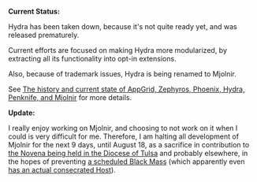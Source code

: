 **Current Status:**

Hydra has been taken down, because it's not quite ready yet, and was released prematurely.

Current efforts are focused on making Hydra more modularized, by extracting all its functionality into opt-in extensions.

Also, because of trademark issues, Hydra is being renamed to Mjolnir.

See [The history and current state of AppGrid, Zephyros, Phoenix, Hydra, Penknife, and Mjolnir](http://sdegutis.github.io/2014/08/11/the-history-and-current-state-of-appgrid-zephyros-phoenix-hydra-penknife-and-mjolnir/) for more details.

**Update:**

I really enjoy working on Mjolnir, and choosing to not work on it when I could is very difficult for me. Therefore, I am halting all development of Mjolnir for the next 9 days, until August 18, as a sacrifice in contribution to [the Novena being held in the Diocese of Tulsa](http://cnsnews.com/sites/default/files/documents/Bp%20Slattery%20Letter.pdf) and probably elsewhere, in the hopes of preventing [a scheduled Black Mass](http://oklahomacity.eventful.com/events/black-mass-oklahoma-/E0-001-070800137-7) (which apparently even [has an actual consecrated Host](http://www.ncregister.com/daily-news/prayers-urged-as-black-mass-organizer-claims-consecrated-host/)).
